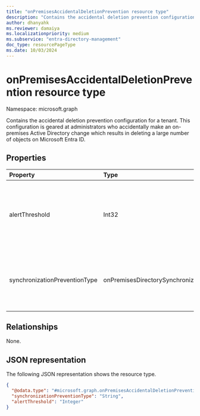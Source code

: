 ```yaml
---
title: "onPremisesAccidentalDeletionPrevention resource type"
description: "Contains the accidental deletion prevention configuration for a tenant."
author: dhanyahk
ms.reviewer: damaiya
ms.localizationpriority: medium
ms.subservice: "entra-directory-management"
doc_type: resourcePageType
ms.date: 10/03/2024
---
```


# onPremisesAccidentalDeletionPrevention resource type

Namespace: microsoft.graph

Contains the accidental deletion prevention configuration for a tenant. This configuration is geared at administrators who accidentally make an on-premises Active Directory change which results in deleting a large number of objects on Microsoft Entra ID.

## Properties

| Property                      | Type                                                     | Description                                                                                                                                             |
| :---------------------------- | :------------------------------------------------------- | :------------------------------------------------------------------------------------------------------------------------------------------------------ |
| alertThreshold                | Int32                                                    | Threshold value which triggers accidental deletion prevention. The threshold is either an absolute number of objects or a percentage number of objects. |
| synchronizationPreventionType | onPremisesDirectorySynchronizationDeletionPreventionType | The status of the accidental deletion prevention feature. The possible values are: `disabled`, `enabledForCount`, `enabledForPercentage`, `unknownFutureValue`.               |

## Relationships

None.

## JSON representation

The following JSON representation shows the resource type.
<!-- {
  "blockType": "resource",
  "@odata.type": "microsoft.graph.onPremisesAccidentalDeletionPrevention"
}
-->
``` json
{
  "@odata.type": "#microsoft.graph.onPremisesAccidentalDeletionPrevention",
  "synchronizationPreventionType": "String",
  "alertThreshold": "Integer"
}
```
